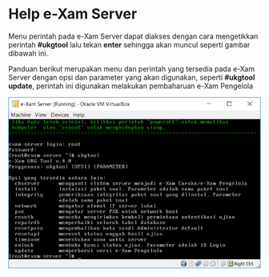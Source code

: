 # Help e-Xam Server

Menu perintah pada e-Xam Server dapat diakses dengan cara mengetikkan perintah **\#ukgtool** lalu tekan **enter** sehingga akan muncul seperti gambar dibawah ini.

Panduan berikut merupakan menu dan perintah yang tersedia pada e-Xam Server dengan opsi dan parameter yang akan digunakan, seperti **\#ukgtool update**, perintah ini digunakan melakukan pembaharuan e-Xam Pengelola

![](.gitbook/assets/0%20%284%29.png)

